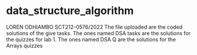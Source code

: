 # data_structure_algorithm
LOREN ODHIAMBO
SCT212-0576/2022
The file uploaded are the coded solutions of the give tasks.
The ones named DSA tasks are the solutions for the quizzes for lab 1.
The ones named DSA Q are the solutions for the Arrays quizzes

